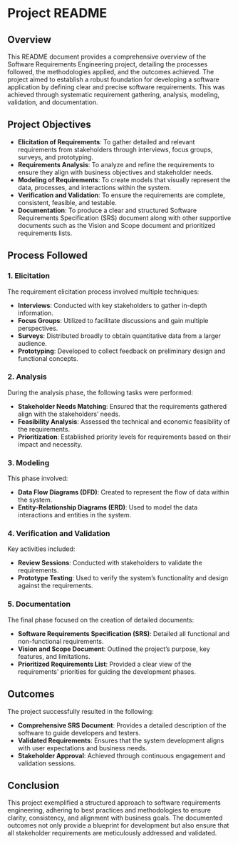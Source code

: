 # Project README

## Overview

This README document provides a comprehensive overview of the Software Requirements Engineering project, detailing the processes followed, the methodologies applied, and the outcomes achieved. The project aimed to establish a robust foundation for developing a software application by defining clear and precise software requirements. This was achieved through systematic requirement gathering, analysis, modeling, validation, and documentation.

## Project Objectives

- **Elicitation of Requirements**: To gather detailed and relevant requirements from stakeholders through interviews, focus groups, surveys, and prototyping.
- **Requirements Analysis**: To analyze and refine the requirements to ensure they align with business objectives and stakeholder needs.
- **Modeling of Requirements**: To create models that visually represent the data, processes, and interactions within the system.
- **Verification and Validation**: To ensure the requirements are complete, consistent, feasible, and testable.
- **Documentation**: To produce a clear and structured Software Requirements Specification (SRS) document along with other supportive documents such as the Vision and Scope document and prioritized requirements lists.

## Process Followed

### 1. Elicitation

The requirement elicitation process involved multiple techniques:
- **Interviews**: Conducted with key stakeholders to gather in-depth information.
- **Focus Groups**: Utilized to facilitate discussions and gain multiple perspectives.
- **Surveys**: Distributed broadly to obtain quantitative data from a larger audience.
- **Prototyping**: Developed to collect feedback on preliminary design and functional concepts.

### 2. Analysis

During the analysis phase, the following tasks were performed:
- **Stakeholder Needs Matching**: Ensured that the requirements gathered align with the stakeholders’ needs.
- **Feasibility Analysis**: Assessed the technical and economic feasibility of the requirements.
- **Prioritization**: Established priority levels for requirements based on their impact and necessity.

### 3. Modeling

This phase involved:
- **Data Flow Diagrams (DFD)**: Created to represent the flow of data within the system.
- **Entity-Relationship Diagrams (ERD)**: Used to model the data interactions and entities in the system.

### 4. Verification and Validation

Key activities included:
- **Review Sessions**: Conducted with stakeholders to validate the requirements.
- **Prototype Testing**: Used to verify the system’s functionality and design against the requirements.

### 5. Documentation

The final phase focused on the creation of detailed documents:
- **Software Requirements Specification (SRS)**: Detailed all functional and non-functional requirements.
- **Vision and Scope Document**: Outlined the project’s purpose, key features, and limitations.
- **Prioritized Requirements List**: Provided a clear view of the requirements' priorities for guiding the development phases.

## Outcomes

The project successfully resulted in the following:
- **Comprehensive SRS Document**: Provides a detailed description of the software to guide developers and testers.
- **Validated Requirements**: Ensures that the system development aligns with user expectations and business needs.
- **Stakeholder Approval**: Achieved through continuous engagement and validation sessions.

## Conclusion

This project exemplified a structured approach to software requirements engineering, adhering to best practices and methodologies to ensure clarity, consistency, and alignment with business goals. The documented outcomes not only provide a blueprint for development but also ensure that all stakeholder requirements are meticulously addressed and validated.
